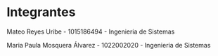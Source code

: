 # Integrantes
Mateo Reyes Uribe - 1015186494 - Ingenieria de Sistemas

Maria Paula Mosquera Álvarez - 1022002020 - Ingenieria de Sistemas
